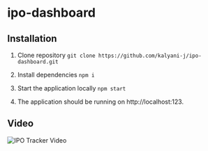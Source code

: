 # ipo-dashboard

## Installation

1. Clone repository
```git clone https://github.com/kalyani-j/ipo-dashboard.git```

2. Install dependencies
```npm i```

3. Start the application locally
```npm start```

4. The application should be running on http://localhost:123.

## Video

![IPO Tracker Video](/assets/videos/ipo-tracker.gif)